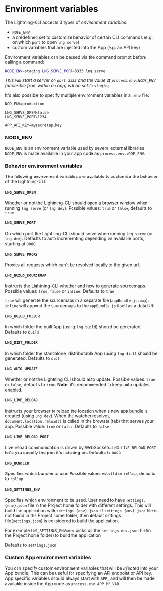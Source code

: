 # Environment variables

The Lightning-CLI accepts 3 types of _environment variables_:

- `NODE_ENV`
- a predefined set to customize behavior of certain CLI commands (e.g. on which `port` to open `lng serve`)
- custom variables that are injected into the App (e.g. an API key)

Environment variables can be passed via the command prompt before calling a command:

```bash
NODE_ENV=staging LNG_SERVE_PORT=3333 lng serve
```

_This will start a server on `port 3333` and the value of `process.env.NODE_ENV` (accesible from within an app) will be set to `staging`_.

It's also possible to specify multiple environment variables in a `.env` file:

```
NOD_ENV=production

LNG_SERVE_OPEN=false
LNG_SERVE_PORT=1234

APP_API_KEY=mysecretapikey
```

### NODE_ENV

`NODE_ENV` is an environment variable used by several external libraries. `NODE_ENV` is made available in your app code as `process.env.NODE_ENV`.

### Behavior environment variables

The following environment variables are available to customize the behavior of the Lightning-CLI:

#### `LNG_SERVE_OPEN`
Whether or not the Lightning-CLI should open a browser window when running `lng serve` (or `lng dev`). Possible values: `true` or `false`, defaults to `true`

#### `LNG_SERVE_PORT`

On which port the Lightning-CLI should serve when running `lng serve` (or `lng dev`). Defaults to auto incrementing depending on available ports, starting at `8080`

#### `LNG_SERVE_PROXY`

Proxies all requests which can't be resolved locally to the given url.

#### `LNG_BUILD_SOURCEMAP`

Instructs the Lightning-CLI whether and how to generate sourcemaps. Possible values: `true`, `false` or `inline`. Defaults to `true`

`true` will generate the sourcemaps in a separate file (`appBundle.js.map`). `inline` will append the sourcemaps to the `appBundle.js` itself as a data URI.

#### `LNG_BUILD_FOLDER`

In which folder the built App (using `lng build`) should be generated. Defaults to `build`

#### `LNG_DIST_FOLDER`

In which folder the standalone, distributable App (using `lng dist`) should be generated. Defaults to `dist`

#### `LNG_AUTO_UPDATE`

Whether or not the Lightning CLI should auto update. Possible values: `true` or `false`, defaults to `true`. **Note**: it's recommended to keep auto updates enabled.

#### `LNG_LIVE_RELOAD`

Instructs your browser to reload the location when a new app bundle is created (using `lng dev`). When the watcher resolves,
`document.location.reload()` is called in the browser (tab) that serves your app. Possible value: `true` or `false`. Defaults to `false`

#### `LNG_LIVE_RELOAD_PORT`

Live reload communication is driven by WebSockets. `LNG_LIVE_RELOAD_PORT` let's you specify the port it's listening on. Defaults to `8888`

#### `LNG_BUNDLER`
Specifies which bundler to use. Possible values `esbuild` or `rollup`, defaults to `rollup`

#### `LNG_SETTINGS_ENV`
Specifies which environment to be used. User need to have `settings.{env}.json` file in the Project home folder with different settings. This will build the application with `settings.{env}.json`.
If `settings.{env}.json` file is not found in the Project home folder, then default settings file(`settings.json`) is considered to build the application.

For example `LNG_SETTINGS_ENV=dev` picks up the `settings.dev.json` file(in the Project home folder) to build the application

Defaults to `settings.json`

### Custom App environment variables
You can specify custom environment variables that will be _injected_ into your App bundle. This can be useful for specifying an API endpoint or API key.
App specific variables should always start with `APP_` and will then be made available inside the App code as `process.env.APP_MY_VAR`.
